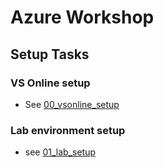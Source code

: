 # Azure Workshop

## Setup Tasks

### VS Online setup

* See [00_vsonline_setup](labs/00_setup/00_vsonline_setup.md)

### Lab environment setup

* see [01_lab_setup](labs/00_setup/01_lab_setup.md)
